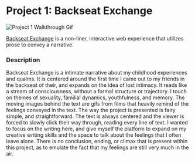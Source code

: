 # Project 1: Backseat Exchange

![Project 1 Walkthrough Gif](https://media0.giphy.com/media/BM9yCEA0yf9Kt7ZEzN/giphy.gif)

[Backseat Exchange](https://quuanp.github.io/iml300/project-1/index.html) is a non-liner, interactive web experience that utilizes prose to convey a narrative.

### Description

Backseat Exchange is a intimate narrative about my childhood experiences and qualms. It is centered around the first time I came out to my friends in the backseat of their, and expands on the idea of lost intimacy. It reads like a stream of consciousness, without a formal structure or trajectory. I touch on themes of sexuality, familial dynamics, youthfulness, and memory. The moving images behind the text are gifs from films that heavily remind of the feelings conveyed in the text. The way the project is presented is fairy simple, and straightforward. The text is always centered and the viewer is forced to slowly click their way through, reading every line of text. I wanted to focus on the writing here, and give myself the platform to expand on my creative writing skills and the space to talk about the feelings that I often leave alone. There is no conclusion, ending, or climax that is present within this project, as to emulate the fact that my feelings are still very much in the air.
